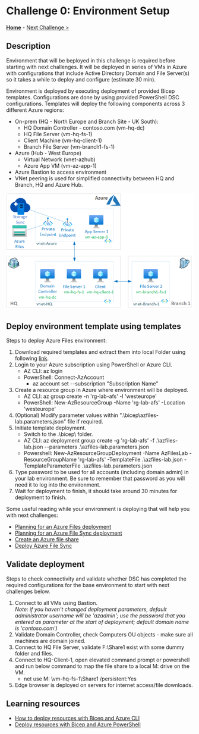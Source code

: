 # Challenge 0: Environment Setup

**[Home](../README.md)** - [Next Challenge >](./Challenge-01-set_files_and_filesync.md)

## Description

Environment that will be beployed in this challenge is required before starting with next challenges. It will be deployed in series of VMs in Azure with configurations that include Active Directory Domain and File Server(s) so it takes a while to deploy and configure (estimate 30 min).

Environment is deployed by executing deployment of provided Bicep templates. Configurations are done by using provided PowerShell DSC configurations. Templates will deploy the following components across 3 different Azure regions:
- On-prem (HQ - North Europe and Branch Site - UK South):
    - HQ Domain Controller - contoso.com (vm-hq-dc)
    - HQ File Server (vm-hq-fs-1)
    - Client Machine (vm-hq-client-1)
    - Branch File Server (vm-branch1-fs-1)
- Azure (Hub - West Europe)
    - Virtual Network (vnet-azhub)
    - Azure App VM (vm-az-app-1)
- Azure Bastion to access environment
- VNet peering is used for simplified connectivity between HQ and Branch, HQ and Azure Hub.

![Architecture diagram illustrating an environment for Azure Files environment](../images/1-architecture-diagram.png)

## Deploy environment template using templates

Steps to deploy Azure Files environment:

1. Download required templates and extract them into local Folder using following [link](https://minhaskamal.github.io/DownGit/#/home?url=https://github.com/akasnik/WhatTheHack/tree/master/046-AzureFiles/Student/Resources).
1. Login to your Azure subscription using PowerShell or Azure CLI.
    - AZ CLI: az login
    - PowerShell: Connect-AzAccount
        - az account set --subscription "Subscription Name"
1. Create a resource group in Azure where environment will be deployed.
    - AZ CLI: az group create -n 'rg-lab-afs' -l 'westeurope'
    - PowerShell: New-AzResourceGroup -Name 'rg-lab-afs' -Location 'westeurope'
1. (Optional) Modify parameter values within ".\bicep\azfiles-lab.parameters.json" file if required.
1. Initiate template deployment.
    - Switch to the .\bicep\ folder. 
    - AZ CLI:  az deployment group create -g 'rg-lab-afs' -f .\azfiles-lab.json --parameters .\azfiles-lab.parameters.json
    - Powershell: New-AzResourceGroupDeployment -Name AzFilesLab -ResourceGroupName 'rg-lab-afs' -TemplateFile .\azfiles-lab.json -TemplateParameterFile .\azfiles-lab.parameters.json
1. Type password to be used for all accounts (including domain admin) in your lab environment. Be sure to remember that password as you will need it to log into the environment.
1. Wait for deployment to finish, it should take around 30 minutes for deployment to finish.

Some useful reading while your environment is deploying that will help you with next challenges:
- [Planning for an Azure Files deployment](https://docs.microsoft.com/azure/storage/files/storage-files-planning)
- [Planning for an Azure File Sync deployment](https://docs.microsoft.com/azure/storage/file-sync/file-sync-planning)
- [Create an Azure file share](https://docs.microsoft.com/azure/storage/files/storage-how-to-create-file-share)
- [Deploy Azure File Sync](https://docs.microsoft.com/azure/storage/file-sync/file-sync-deployment-guide)

## Validate deployment
Steps to check connectivity and validate whether DSC has completed the required configurations for the base environment to start with next challenges below.

1. Connect to all VMs using Bastion.  
*Note: if you haven't changed deployment parameters, default administrator username will be 'azadmin'; use the password that you entered as parameter at the start of deployment; default domain name is 'contoso.com')*
1. Validate Domain Controller, check Computers OU objects - make sure all machines are domain joined.
1. Connect to HQ File Server, validate F:\Share1 exist with some dummy folder and files.
1. Connect to HQ-Client-1, open elevated command prompt or powershell and run below command to map the file share to a local M: drive on the VM.
    - net use M: \\vm-hq-fs-1\Share1 /persistent:Yes
1. Edge browser is deployed on servers for internet access/file downloads.

## Learning resources
- [How to deploy resources with Bicep and Azure CLI](https://docs.microsoft.com/en-us/azure/azure-resource-manager/bicep/deploy-cli)
- [Deploy resources with Bicep and Azure PowerShell](https://docs.microsoft.com/en-us/azure/azure-resource-manager/bicep/deploy-powershell)